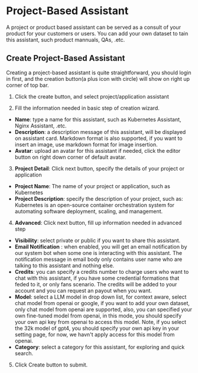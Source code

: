 # Project-Based Assistant
A project or product based assistant can be served as a consult of your product for your customers or users. You can add your own dataset to tain this assistant, such product mannuals, QAs, .etc.

## Create Project-Based Assistant

Creating a project-based assistant is quite straightforward, you should login in first, and the creation button(a plus icon with circle) will show on right up corner of top bar.

1.  Click the create button, and select project/application assistant

2.  Fill the information needed in basic step of creation wizard.
   + **Name**: type a name for this assistant, such as Kubernetes Assistant, Nginx Assistant, .etc.
   + **Description**: a description message of this assistant, will be displayed on assistant card. Markdown format is also supported, if you want to insert an image, use markdown format for image insertion.
   + **Avatar**: upload an avatar for this assistant if needed, click the editor button on right down corner of default avatar.

3.  **Project Detail**: Click next button, specify the details of your project or application
   + **Project Name**: The name of your project or application, such as Kubernetes
   + **Project Description**: specify the description of your project, such as: Kubernetes is an open-source container orchestration system for automating software deployment, scaling, and management. 

4.  **Advanced**: Click next button, fill up information needed in advanced step
   + **Visibility**: select private or public if you want to share this assistant.
   + **Email Notification** : when enabled, you will get an email notification by our system bot when some one is interacting with this assistant. The notification message in email body only contains user name who are talking to this assistant and nothing else. 
   + **Credits**: you can specify a credits number to charge users who want to chat with this assistant, if you have some credential formations that feded to it, or only fans scenario. The credits will be added to your account and you can request an payout when you want.
   + **Model**: select a LLM model in drop down list, for context aware, select chat model from openai or google, if you want to add your own dataset, only chat model from openai are supported, also, you can specified your own fine-tuned model from openai, in this mode, you should specify your own api key from openai to access this model. Note, if you select the 32k model of gpt4, you should specify your own api key in your setting page, for now, we havn't apply access for this model from openai.
   + **Category**: select a category for this assistant, for exploring and quick search.
5. Click Create button to submit.
